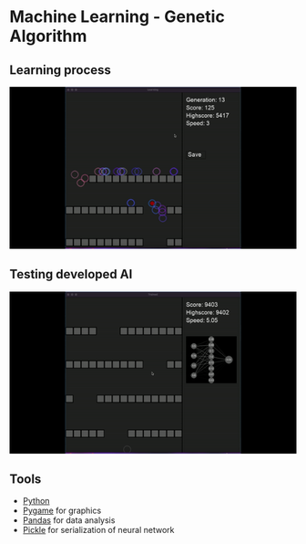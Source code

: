 # Machine Learning - Genetic Algorithm




## Learning process
![Geneetic Algorithm Learning](https://github.com/simon-bonnedahl/ML-Genetic-Algorithm/blob/main/learnAI.gif)



## Testing developed AI
![AI run](https://github.com/simon-bonnedahl/ML-Genetic-Algorithm/blob/main/runAI.gif)

## Tools

- [Python](https://www.python.org/)
- [Pygame](https://www.pygame.org/docs/) for graphics
- [Pandas](https://pandas.pydata.org/) for data analysis
- [Pickle](https://docs.python.org/3/library/pickle.html) for serialization of neural network
